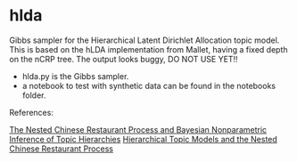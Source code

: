 # hlda
Gibbs sampler for the Hierarchical Latent Dirichlet Allocation topic model. This is based on the hLDA implementation from Mallet, having a fixed depth on the nCRP tree. The output looks buggy, DO NOT USE YET!!

- hlda.py is the Gibbs sampler.
- a notebook to test with synthetic data can be found in the notebooks folder.

References:

[The Nested Chinese Restaurant Process and Bayesian Nonparametric Inference of Topic Hierarchies](http://cocosci.berkeley.edu/tom/papers/ncrp.pdf)
[Hierarchical Topic Models and the Nested Chinese Restaurant Process](http://www.cs.columbia.edu/~blei/papers/BleiGriffithsJordanTenenbaum2003.pdf)